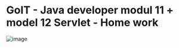 # GoIT - Java developer modul 11 + model 12 Servlet - Home work
![image](https://github.com/serhii-kushnir/Servlet-API/assets/127629681/f9c7bbdd-1b6e-4b72-8bdc-6ab2e92a8bb1)

